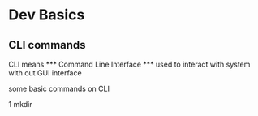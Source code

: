 # Dev Basics

## CLI commands

CLI means *** Command Line Interface *** used to interact with system with out GUI interface

some basic commands on CLI

1 mkdir